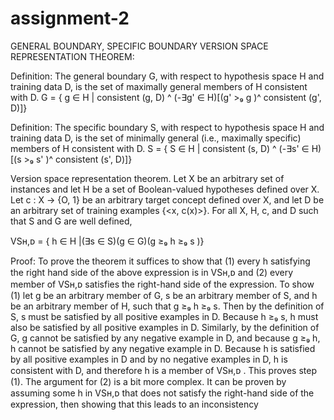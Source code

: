 # assignment-2

GENERAL BOUNDARY, SPECIFIC BOUNDARY VERSION SPACE REPRESENTATION THEOREM:

Definition: The general boundary G, with respect to hypothesis space H and training data D, is the set of maximally general members of H consistent with D. G = { g ∈ H | consistent (g, D) ^ (-∃g' ∈ H)[(g' >₉ g )^ consistent (g', D)]}

Definition: The specific boundary S, with respect to hypothesis space H and training data D, is the set of minimally general (i.e., maximally specific) members of H consistent with D. S = { S ∈ H | consistent (s, D) ^ (-∃s' ∈ H)[(s >₉ s' )^ consistent (s', D)]}

Version space representation theorem. Let X be an arbitrary set of instances and let H be a set of Boolean-valued hypotheses defined over X. Let c : X → {O, 1} be an arbitrary target concept defined over X, and let D be an arbitrary set of training examples {<x, c(x)>}. For all X, H, c, and D such that S and G are well defined,

VSʜ,ᴅ = { h ∈ H |(∃s ∈ S)(g ∈ G)(g ≥₉ h ≥₉ s )}

Proof: To prove the theorem it suffices to show that (1) every h satisfying the right hand side of the above expression is in VSʜ,ᴅ and (2) every member of VSʜ,ᴅ satisfies the right-hand side of the expression. To show (1) let g be an arbitrary member of G, s be an arbitrary member of S, and h be an arbitrary member of H, such that g ≥₉ h ≥₉ s. Then by the definition of S, s must be satisfied by all positive examples in D. Because h ≥₉ s, h must also be satisfied by all positive examples in D. Similarly, by the definition of G, g cannot be satisfied by any negative example in D, and because g ≥₉ h, h cannot be satisfied by any negative example in D. Because h is satisfied by all positive examples in D and by no negative examples in D, h is consistent with D, and therefore h is a member of VSʜ,ᴅ . This proves step (1). The argument for (2) is a bit more complex. It can be proven by assuming some h in VSʜ,ᴅ that does not satisfy the right-hand side of the expression, then showing that this leads to an inconsistency
